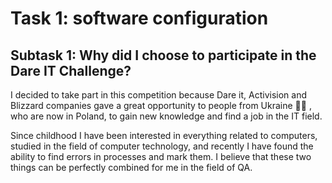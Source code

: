 # Task 1: software configuration
## Subtask 1: Why did I choose to participate in the Dare IT Challenge?
I decided to take part in this competition because Dare it, Activision and Blizzard companies gave a great opportunity to people from Ukraine :blue_heart::yellow_heart: , who are now in Poland, to gain new knowledge and find a job in the IT field.

Since childhood I have been interested in everything related to computers, studied in the field of computer technology, and recently I have found the ability to find errors in processes and mark them. I believe that these two things can be perfectly combined for me in the field of QA.
